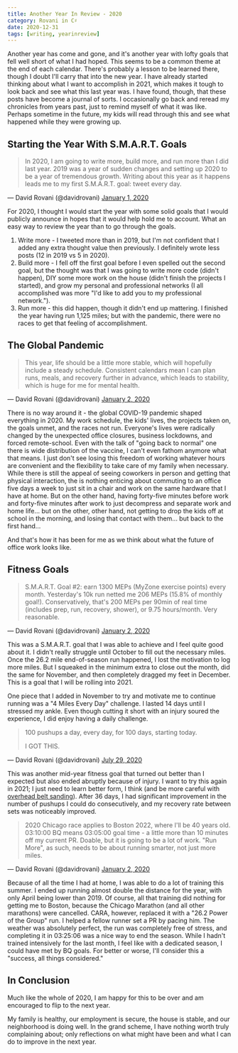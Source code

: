 ```yaml
---
title: Another Year In Review - 2020
category: Rovani in C♯
date: 2020-12-31
tags: [writing, yearinreview]
---
```


Another year has come and gone, and it's another year with lofty goals that fell well short of what I had hoped. This seems to be a common theme at the end of each calendar. There's probably a lesson to be learned there, though I doubt I'll carry that into the new year. I have already started thinking about what I want to accomplish in 2021, which makes it tough to look back and see what this last year was. I have found, though, that these posts have become a journal of sorts. I occasionally go back and reread my chronicles from years past, just to remind myself of what it was like. Perhaps sometime in the future, my kids will read through this and see what happened while they were growing up.

## Starting the Year With S.M.A.R.T. Goals

>In 2020, I am going to write more, build more, and run more than I did last year. 2019 was a year of sudden changes and setting up 2020 to be a year of tremendous growth. Writing about this year as it happens leads me to my first S.M.A.R.T. goal: tweet every day.

— David Rovani (@davidrovani) [January 1, 2020](https://twitter.com/davidrovani/status/1212484802668048384?ref_src=twsrc%5Etfw)

For 2020, I thought I would start the year with some solid goals that I would publicly announce in hopes that it would help hold me to account. What an easy way to review the year than to go through the goals.

1. Write more - I tweeted more than in 2019, but I'm not confident that I added any extra thought value then previously.  I definitely wrote less posts (12 in 2019 vs 5 in 2020).
1. Build more - I fell off the first goal before I even spelled out the second goal, but the thought was that I was going to write more code (didn't happen), DIY some more work on the house (didn't finish the projects I started), and grow my personal and professional networks (I all accomplished was more "I'd like to add you to my professional network.").
1. Run more - this did happen, though it didn't end up mattering. I finished the year having run 1,125 miles; but with the pandemic, there were no races to get that feeling of accomplishment.

## The Global Pandemic

>This year, life should be a little more stable, which will hopefully include a steady schedule. Consistent calendars mean I can plan runs, meals, and recovery further in advance, which leads to stability, which is huge for me for mental health.

— David Rovani (@davidrovani) [January 2, 2020](https://twitter.com/davidrovani/status/1212789338553098241?ref_src=twsrc%5Etfw)

There is no way around it - the global COVID-19 pandemic shaped everything in 2020. My work schedule, the kids' lives, the projects taken on, the goals unmet, and the races not run. Everyone's lives were radically changed by the unexpected office closures, business lockdowns, and forced remote-school. Even with the talk of "going back to normal" one there is wide distribution of the vaccine, I can't even fathom anymore what that means. I just don't see losing this freedom of working whatever hours are convenient and the flexibility to take care of my family when necessary. While there is still the appeal of seeing coworkers in person and getting that physical interaction, the is nothing enticing about commuting to an office five days a week to just sit in a chair and work on the same hardware that I have at home. But on the other hand, having forty-five minutes before work and forty-five minutes after work to just decompress and separate work and home life... but on the other, other hand, not getting to drop the kids off at school in the morning, and losing that contact with them... but back to the first hand...

And that's how it has been for me as we think about what the future of office work looks like.

## Fitness Goals

>S.M.A.R.T. Goal #2: earn 1300 MEPs (MyZone exercise points) every month. Yesterday&#39;s 10k run netted me 206 MEPs (15.8% of monthly goal!). Conservatively, that&#39;s 200 MEPs per 90min of real time (includes prep, run, recovery, shower), or 9.75 hours/month. Very reasonable.

— David Rovani (@davidrovani) [January 2, 2020](https://twitter.com/davidrovani/status/1212789341778513922?ref_src=twsrc%5Etfw)

This was a S.M.A.R.T. goal that I was able to achieve and I feel quite good about it. I didn't really struggle until October to fill out the necessary miles. Once the 26.2 mile end-of-season run happened, I lost the motivation to log more miles. But I squeaked in the minimum extra to close out the month, did the same for November, and then completely dragged my feet in December. This is a goal that I will be rolling into 2021.

One piece that I added in November to try and motivate me to continue running was a "4 Miles Every Day" challenge. I lasted 14 days until I stressed my ankle. Even though cutting it short with an injury soured the experience, I did enjoy having a daily challenge.

> 100 pushups a day, every day, for 100 days, starting today.
>
> I GOT THIS.

— David Rovani (@davidrovani) [July 29, 2020](https://twitter.com/davidrovani/status/1288496324493684742?ref_src=twsrc%5Etfw)

This was another mid-year fitness goal that turned out better than I expected but also ended abruptly because of injury. I want to try this again in 2021; I just need to learn better form, I think (and be more careful with [overhead belt sanding](https://twitter.com/davidrovani/status/1301693044794761221)). After 36 days, I had significant improvement in the number of pushups I could do consecutively, and my recovery rate between sets was noticeably improved.

> 2020 Chicago race applies to Boston 2022, where I'll be 40 years old. 03:10:00 BQ means 03:05:00 goal time - a little more than 10 minutes off my current PR. Doable, but it is going to be a lot of work. "Run More", as such, needs to be about running smarter, not just more miles.

— David Rovani (@davidrovani) [January 2, 2020](https://twitter.com/davidrovani/status/1212789340201467910?ref_src=twsrc%5Etfw)

Because of all the time I had at home, I was able to do a lot of training this summer. I ended up running almost double the distance for the year, with only April being lower than 2019. Of course, all that training did nothing for getting me to Boston, because the Chicago Marathon (and all other marathons) were cancelled. CARA, however, replaced it with a "26.2 Power of the Group" run. I helped a fellow runner set a PR by pacing him. The weather was absolutely perfect, the run was completely free of stress, and completing it in 03:25:06 was a nice way to end the season. While I hadn't trained intensively for the last month, I feel like with a dedicated season, I could have met by BQ goals. For better or worse, I'll consider this a "success, all things considered."

## In Conclusion

Much like the whole of 2020, I am happy for this to be over and am encouraged to flip to the next year.

My family is healthy, our employment is secure, the house is stable, and our neighborhood is doing well. In the grand scheme, I have nothing worth truly complaining about; only reflections on what might have been and what I can do to improve in the next year.